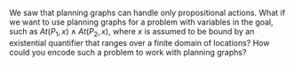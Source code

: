 

We saw that planning graphs can handle only propositional actions. What
if we want to use planning graphs for a problem with variables in the
goal, such as ${At}(P_{1}, x)
    \land {At}(P_{2}, x)$, where $x$ is assumed to be bound by an
existential quantifier that ranges over a finite domain of locations?
How could you encode such a problem to work with planning graphs?
